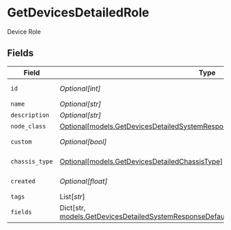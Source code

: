 # GetDevicesDetailedRole

Device Role


## Fields

| Field                                                                                                                                                                               | Type                                                                                                                                                                                | Required                                                                                                                                                                            | Description                                                                                                                                                                         |
| ----------------------------------------------------------------------------------------------------------------------------------------------------------------------------------- | ----------------------------------------------------------------------------------------------------------------------------------------------------------------------------------- | ----------------------------------------------------------------------------------------------------------------------------------------------------------------------------------- | ----------------------------------------------------------------------------------------------------------------------------------------------------------------------------------- |
| `id`                                                                                                                                                                                | *Optional[int]*                                                                                                                                                                     | :heavy_minus_sign:                                                                                                                                                                  | Device Role identifier                                                                                                                                                              |
| `name`                                                                                                                                                                              | *Optional[str]*                                                                                                                                                                     | :heavy_minus_sign:                                                                                                                                                                  | Name                                                                                                                                                                                |
| `description`                                                                                                                                                                       | *Optional[str]*                                                                                                                                                                     | :heavy_minus_sign:                                                                                                                                                                  | Description                                                                                                                                                                         |
| `node_class`                                                                                                                                                                        | [Optional[models.GetDevicesDetailedSystemResponseDefaultNodeClass]](../models/getdevicesdetailedsystemresponsedefaultnodeclass.md)                                                  | :heavy_minus_sign:                                                                                                                                                                  | Node Class                                                                                                                                                                          |
| `custom`                                                                                                                                                                            | *Optional[bool]*                                                                                                                                                                    | :heavy_minus_sign:                                                                                                                                                                  | Is custom node role?                                                                                                                                                                |
| `chassis_type`                                                                                                                                                                      | [Optional[models.GetDevicesDetailedChassisType]](../models/getdevicesdetailedchassistype.md)                                                                                        | :heavy_minus_sign:                                                                                                                                                                  | Chassis Type                                                                                                                                                                        |
| `created`                                                                                                                                                                           | *Optional[float]*                                                                                                                                                                   | :heavy_minus_sign:                                                                                                                                                                  | Date created                                                                                                                                                                        |
| `tags`                                                                                                                                                                              | List[*str*]                                                                                                                                                                         | :heavy_minus_sign:                                                                                                                                                                  | Tags                                                                                                                                                                                |
| `fields`                                                                                                                                                                            | Dict[str, [models.GetDevicesDetailedSystemResponseDefaultApplicationJSONResponseBodyFields](../models/getdevicesdetailedsystemresponsedefaultapplicationjsonresponsebodyfields.md)] | :heavy_minus_sign:                                                                                                                                                                  | Custom Fields                                                                                                                                                                       |